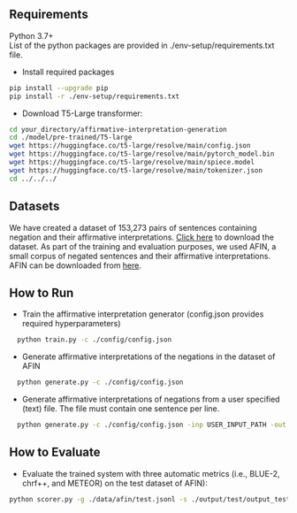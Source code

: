 
## Requirements
Python 3.7+   
List of the python packages are provided in ./env-setup/requirements.txt file.  

- Install required packages
```bash
pip install --upgrade pip
pip install -r ./env-setup/requirements.txt
```

- Download T5-Large transformer:
```bash
cd your_directory/affirmative-interpretation-generation
cd ./model/pre-trained/T5-large
wget https://huggingface.co/t5-large/resolve/main/config.json
wget https://huggingface.co/t5-large/resolve/main/pytorch_model.bin
wget https://huggingface.co/t5-large/resolve/main/spiece.model
wget https://huggingface.co/t5-large/resolve/main/tokenizer.json
cd ../../../
```

## Datasets
We have created a dataset of 153,273 pairs of sentences containing negation and their affirmative interpretations. [Click here](https://github.com/mosharafhossain/large-afin-and-nlu/blob/main/affirmative-interpretation-generation/data/large-afin/large-afin.jsonl) to download the dataset. As part of the training and evaluation purposes, we used AFIN, a small corpus of negated sentences and their affirmative interpretations. AFIN can be downloaded from [here](https://github.com/mosharafhossain/AFIN/tree/main/data/splits).



## How to Run

- Train the affirmative interpretation generator (config.json provides required hyperparameters)
```bash
  python train.py -c ./config/config.json
```
- Generate affirmative interpretations of the negations in the dataset of AFIN
```bash
  python generate.py -c ./config/config.json
```
- Generate affirmative interpretations of negations from a user specified (text) file. The file must contain one sentence per line. 
```bash
  python generate.py -c ./config/config.json -inp USER_INPUT_PATH -out USER_OUTPUT_PATH
```


## How to Evaluate 
- Evaluate the trained system with three automatic metrics (i.e., BLUE-2, chrf++, and METEOR) on the test dataset of AFIN):
```bash
python scorer.py -g ./data/afin/test.jsonl -s ./output/test/output_test.jsonl

```
